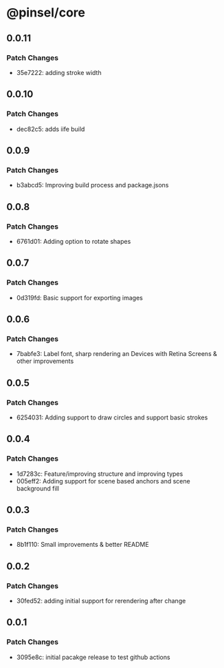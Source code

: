 # @pinsel/core

## 0.0.11

### Patch Changes

- 35e7222: adding stroke width

## 0.0.10

### Patch Changes

- dec82c5: adds iife build

## 0.0.9

### Patch Changes

- b3abcd5: Improving build process and package.jsons

## 0.0.8

### Patch Changes

- 6761d01: Adding option to rotate shapes

## 0.0.7

### Patch Changes

- 0d319fd: Basic support for exporting images

## 0.0.6

### Patch Changes

- 7babfe3: Label font, sharp rendering an Devices with Retina Screens & other improvements

## 0.0.5

### Patch Changes

- 6254031: Adding support to draw circles and support basic strokes

## 0.0.4

### Patch Changes

- 1d7283c: Feature/improving structure and improving types
- 005eff2: Adding support for scene based anchors and scene background fill

## 0.0.3

### Patch Changes

- 8b1f110: Small improvements & better README

## 0.0.2

### Patch Changes

- 30fed52: adding initial support for rerendering after change

## 0.0.1

### Patch Changes

- 3095e8c: initial pacakge release to test github actions
